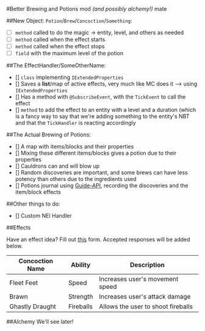 #Better Brewing and Potions mod *(and possibly alchemy!)* mate

##New Object: `Potion`/`Brew`/`Concoction`/`Something`:
- [ ] `method` called to do the magic -> entity, level, and others as needed
- [ ] `method` called when the effect starts
- [ ] `method` called when the effect stops
- [ ] `field` with the maximum level of the potion

##The EffectHandler/SomeOtherName:
- [] `class` implementing `IExtendedProperties`
- [] Saves a **list**/map of active effects, very much like MC does it --> using `IExtendedProperties`
- [] Has a method with `@SubscribeEvent`, with the `TickEvent` to call the effect
- [] `method` to add the effect to an entity with a level and a duration (which is a fancy way to say that we're adding something to the entity's NBT and that the `TickHandler` is reacting accordingly

##The Actual Brewing of Potions:
- [] A map with items/blocks and their properties
- [] Mixing these different items/blocks gives a potion due to their properties
- [] Cauldrons can and will blow up
- [] Random discoveries are important, and some brews can have less potency than others due to the ingredients used
- [] Potions journal using [Guide-API](https://github.com/TeamAmeriFrance/Guide-API), recording the discoveries and the item/block effects

##Other things to do:

- [] Custom NEI Handler

##Effects

Have an effect idea? Fill out [this](http://goo.gl/forms/FiPc7Kkyhs) form. Accepted responses will be added below.

**Concoction Name** | **Ability** | **Description**
------------ | ------------- | -------------
Fleet Feet | Speed | Increases user's movement speed
Brawn | Strength | Increases user's attack damage
Ghastly Draught | Fireballs | Allows the user to shoot fireballs

##Alchemy
We'll see later!
